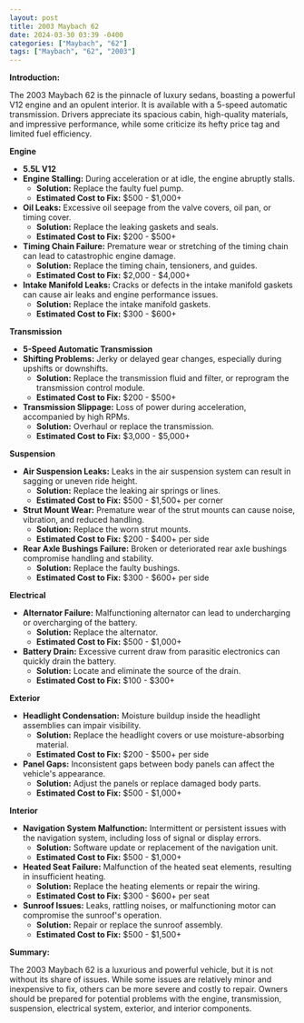 ```yaml
---
layout: post
title: 2003 Maybach 62
date: 2024-03-30 03:39 -0400
categories: ["Maybach", "62"]
tags: ["Maybach", "62", "2003"]
---
```

**Introduction:**

The 2003 Maybach 62 is the pinnacle of luxury sedans, boasting a powerful V12 engine and an opulent interior. It is available with a 5-speed automatic transmission. Drivers appreciate its spacious cabin, high-quality materials, and impressive performance, while some criticize its hefty price tag and limited fuel efficiency.

**Engine**
- **5.5L V12**
 - **Engine Stalling:** During acceleration or at idle, the engine abruptly stalls.
   - **Solution:** Replace the faulty fuel pump.
   - **Estimated Cost to Fix:** $500 - $1,000+
 - **Oil Leaks:** Excessive oil seepage from the valve covers, oil pan, or timing cover.
   - **Solution:** Replace the leaking gaskets and seals.
   - **Estimated Cost to Fix:** $200 - $500+
 - **Timing Chain Failure:** Premature wear or stretching of the timing chain can lead to catastrophic engine damage.
   - **Solution:** Replace the timing chain, tensioners, and guides.
   - **Estimated Cost to Fix:** $2,000 - $4,000+
 - **Intake Manifold Leaks:** Cracks or defects in the intake manifold gaskets can cause air leaks and engine performance issues.
   - **Solution:** Replace the intake manifold gaskets.
   - **Estimated Cost to Fix:** $300 - $600+

**Transmission**

- **5-Speed Automatic Transmission**
 - **Shifting Problems:** Jerky or delayed gear changes, especially during upshifts or downshifts.
   - **Solution:** Replace the transmission fluid and filter, or reprogram the transmission control module.
   - **Estimated Cost to Fix:** $200 - $500+
 - **Transmission Slippage:** Loss of power during acceleration, accompanied by high RPMs.
   - **Solution:** Overhaul or replace the transmission.
   - **Estimated Cost to Fix:** $3,000 - $5,000+

**Suspension**

- **Air Suspension Leaks:** Leaks in the air suspension system can result in sagging or uneven ride height.
   - **Solution:** Replace the leaking air springs or lines.
   - **Estimated Cost to Fix:** $500 - $1,500+ per corner
 - **Strut Mount Wear:** Premature wear of the strut mounts can cause noise, vibration, and reduced handling.
   - **Solution:** Replace the worn strut mounts.
   - **Estimated Cost to Fix:** $200 - $400+ per side
 - **Rear Axle Bushings Failure:** Broken or deteriorated rear axle bushings compromise handling and stability.
   - **Solution:** Replace the faulty bushings.
   - **Estimated Cost to Fix:** $300 - $600+ per side

**Electrical**

- **Alternator Failure:** Malfunctioning alternator can lead to undercharging or overcharging of the battery.
   - **Solution:** Replace the alternator.
   - **Estimated Cost to Fix:** $500 - $1,000+
 - **Battery Drain:** Excessive current draw from parasitic electronics can quickly drain the battery.
   - **Solution:** Locate and eliminate the source of the drain.
   - **Estimated Cost to Fix:** $100 - $300+

**Exterior**
- **Headlight Condensation:** Moisture buildup inside the headlight assemblies can impair visibility.
   - **Solution:** Replace the headlight covers or use moisture-absorbing material.
   - **Estimated Cost to Fix:** $200 - $500+ per side
 - **Panel Gaps:** Inconsistent gaps between body panels can affect the vehicle's appearance.
   - **Solution:** Adjust the panels or replace damaged body parts.
   - **Estimated Cost to Fix:** $500 - $1,000+

**Interior**

- **Navigation System Malfunction:** Intermittent or persistent issues with the navigation system, including loss of signal or display errors.
   - **Solution:** Software update or replacement of the navigation unit.
   - **Estimated Cost to Fix:** $500 - $1,000+
 - **Heated Seat Failure:** Malfunction of the heated seat elements, resulting in insufficient heating.
   - **Solution:** Replace the heating elements or repair the wiring.
   - **Estimated Cost to Fix:** $300 - $600+ per seat
 - **Sunroof Issues:** Leaks, rattling noises, or malfunctioning motor can compromise the sunroof's operation.
   - **Solution:** Repair or replace the sunroof assembly.
   - **Estimated Cost to Fix:** $500 - $1,500+

**Summary:**

The 2003 Maybach 62 is a luxurious and powerful vehicle, but it is not without its share of issues. While some issues are relatively minor and inexpensive to fix, others can be more severe and costly to repair. Owners should be prepared for potential problems with the engine, transmission, suspension, electrical system, exterior, and interior components.
